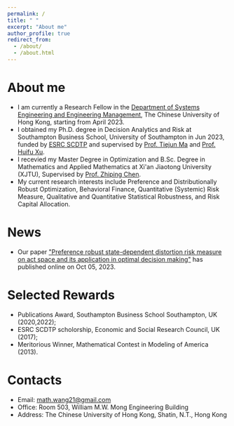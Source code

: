```yaml
---
permalink: /
title: " "
excerpt: "About me"
author_profile: true
redirect_from: 
  - /about/
  - /about.html
---
```



About me
======
- I am currently a Research Fellow in the [Department of Systems Engineering and Engineering Management](https://www.se.cuhk.edu.hk/), The Chinese University of Hong Kong, starting from April 2023.
- I obtained my Ph.D. degree in Decision Analytics and Risk at Southampton Business School, University of Southampton in Jun 2023, funded by [ESRC SCDTP](https://southcoastdtp.ac.uk/) and supervised by [Prof. Tiejun Ma](https://www.southampton.ac.uk/people/5x7tdj/doctor-tiejun-ma#about) and [Prof. Huifu Xu](https://www1.se.cuhk.edu.hk/~hfxu/index.html).
- I recevied my Master Degree in Optimization and B.Sc. Degree in Mathematics and Applied Mathematics at Xi'an Jiaotong University (XJTU), Supervised by [Prof. Zhiping Chen](https://gr.xjtu.edu.cn/en/web/zpchencn).
- My current research interests include Preference and Distributionally Robust Optimization, Behavioral Finance, Quantitative (Systemic) Risk Measure, Qualitative and Quantitative Statistical Robustness, and Risk Capital Allocation. 


News
======
- Our paper ["Preference robust state-dependent distortion risk measure on act space and its application in optimal decision making"](https://link.springer.com/article/10.1007/s10287-023-00475-x) has published online on Oct 05, 2023. 

Selected Rewards
======
- Publications Award, Southampton Business School Southampton, UK (2020,2022);
- ESRC SCDTP scholorship, Economic and Social Research Council, UK (2017);
- Meritorious Winner, Mathematical Contest in Modeling of America (2013). 

Contacts
======
- Email: math.wang21@gmail.com
- Office: Room 503, William M.W. Mong Engineering Building
- Address: The Chinese University of Hong Kong, Shatin, N.T., Hong Kong



